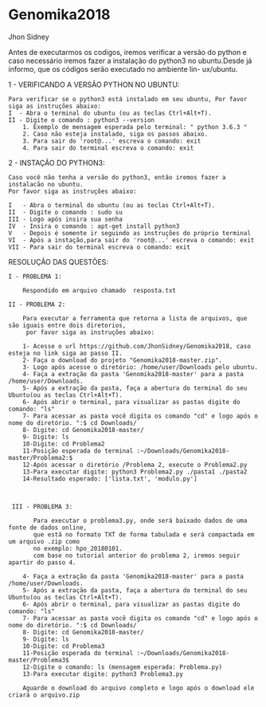 # Genomika2018

Jhon Sidney

Antes de executarmos os codigos, iremos verificar a versão do python e caso necessário iremos fazer
a instalação do python3 no ubuntu.Desde já informo, que os códigos serão executado no ambiente lin-
ux/ubuntu.

1 - VERIFICANDO A VERSÃO PYTHON NO UBUNTU:

    Para verificar se o python3 está instalado em seu ubuntu, Por favor siga as instruções abaixo:
    I  - Abra o terminal do ubuntu (ou as teclas Ctrl+Alt+T).
    II - Digite o comando : python3 --version
        1. Exemplo de mensagem esperada pelo terminal: " python 3.6.3 "
        2. Caso não esteja instalado, siga os passos abaixo.
        3. Para sair do 'root@...' escreva o comando: exit
        4. Para sair do terminal escreva o comando: exit

2 - INSTAÇÃO DO PYTHON3:

    Caso você não tenha a versão do python3, então iremos fazer a instalacão no ubuntu.
    Por favor siga as instruções abaixo:

    I   - Abra o terminal do ubuntu (ou as teclas Ctrl+Alt+T).
    II  - Digite o comando : sudo su
    III - Logo após insira sua senha
    IV  - Insira o comando : apt-get install python3
    V   - Depois é somente ir seguindo as instruções do próprio terminal
    VI  - Após a instação,para sair do 'root@...' escreva o comando: exit
    VII - Para sair do terminal escreva o comando: exit



RESOLUÇÃO DAS QUESTÕES:

    I - PROBLEMA 1:

        Respondido em arquivo chamado  resposta.txt

    II - PROBLEMA 2:

        Para executar a ferramenta que retorna a lista de arquivos, que são iguais entre dois diretorios,
         por favor siga as instruções abaixo:

        1- Acesse o url https://github.com/JhonSidney/Genomika2018, caso esteja no link siga ao passo II.
        2- Faça o download do projeto "Genomika2018-master.zip".
        3- Logo após acesse o diretório: /home/user/Downloads pelo ubuntu.
        4- Faça a extração da pasta 'Genomika2018-master' para a pasta /home/user/Downloads.
        5- Após a extração da pasta, faça a abertura do terminal do seu Ubuntu(ou as teclas Ctrl+Alt+T).
        6- Após abrir o terminal, para visualizar as pastas digite do comando: "ls"
        7- Para acessar as pasta você digita os comando "cd" e logo após o nome do diretório. ":$ cd Downloads/
        8- Digite: cd Genomika2018-master/
        9- Digite: ls
        10-Digite: cd Problema2
        11-Posição esperada do terminal :~/Downloads/Genomika2018-master/Problema2:$
        12-Após acessar o diretório /Problema 2, execute o Problema2.py
        13-Para executar digite: python3 Problema2.py ./pasta1 ./pasta2
        14-Resultado esperado: ['lista.txt', 'modulo.py']



     III - PROBLEMA 3:

           Para executar o problema3.py, onde será baixado dados de uma fonte de dados online,
           que está no formato TXT de forma tabulada e será compactada em um arquivo .zip como
           no exemplo: hpo_20180101.
           com base no tutorial anterior do problema 2, iremos seguir apartir do passo 4.

        4- Faça a extração da pasta 'Genomika2018-master' para a pasta /home/user/Downloads.
        5- Após a extração da pasta, faça a abertura do terminal do seu Ubuntu(ou as teclas Ctrl+Alt+T).
        6- Após abrir o terminal, para visualizar as pastas digite do comando: "ls"
        7- Para acessar as pasta você digita os comando "cd" e logo após o nome do diretório. ":$ cd Downloads/
        8- Digite: cd Genomika2018-master/
        9- Digite: ls
        10-Digite: cd Problema3
        11-Posição esperada do terminal :~/Downloads/Genomika2018-master/Problema3$
        12-Digite o comando: ls (mensagem esperada: Problema.py)
        13-Para executar digite: python3 Problema3.py

        Aguarde o download do arquivo completo e logo após o download ele criará o arquivo.zip
